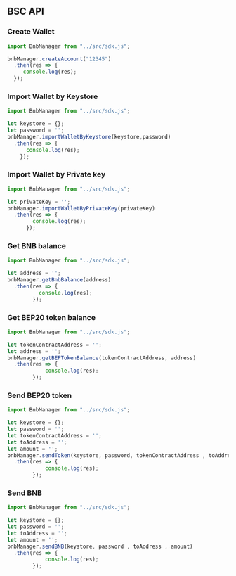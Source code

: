 ## BSC API

### Create Wallet

```js
import BnbManager from "../src/sdk.js";

bnbManager.createAccount("12345")
  .then(res => {
     console.log(res);
  });
```


### Import Wallet by Keystore

```js
import BnbManager from "../src/sdk.js";

let keystore = {};
let password = '';
bnbManager.importWalletByKeystore(keystore,password)
  .then(res => {
      console.log(res);
    });
```

### Import Wallet by Private key

```js
import BnbManager from "../src/sdk.js";

let privateKey = '';
bnbManager.importWalletByPrivateKey(privateKey)
  .then(res => {
        console.log(res);
      });
```

### Get BNB balance

```js
import BnbManager from "../src/sdk.js";

let address = '';
bnbManager.getBnbBalance(address)
  .then(res => {
          console.log(res);
        });
```


### Get BEP20 token balance

```js
import BnbManager from "../src/sdk.js";

let tokenContractAddress = '';
let address = '';
bnbManager.getBEPTokenBalance(tokenContractAddress, address)
  .then(res => {
            console.log(res);
        });
```

### Send BEP20 token

```js
import BnbManager from "../src/sdk.js";

let keystore = {};
let password = '';
let tokenContractAddress = '';
let toAddress = '';
let amount = '';
bnbManager.sendToken(keystore, password, tokenContractAddress , toAddress , amount )
  .then(res => {
            console.log(res);
        });
```


### Send BNB

```js
import BnbManager from "../src/sdk.js";

let keystore = {};
let password = '';
let toAddress = '';
let amount = '';
bnbManager.sendBNB(keystore, password , toAddress , amount)
  .then(res => {
            console.log(res);
        });
```
